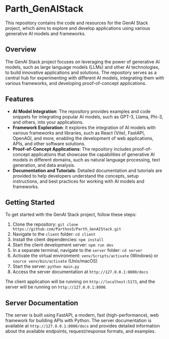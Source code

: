 # Parth_GenAIStack

This repository contains the code and resources for the GenAI Stack project, which aims to explore and develop applications using various generative AI models and frameworks.

## Overview

The GenAI Stack project focuses on leveraging the power of generative AI models, such as large language models (LLMs) and other AI technologies, to build innovative applications and solutions. The repository serves as a central hub for experimenting with different AI models, integrating them with various frameworks, and developing proof-of-concept applications.

## Features

- **AI Model Integration**: The repository provides examples and code snippets for integrating popular AI models, such as GPT-3, Llama, Phi-3, and others, into your applications.
- **Framework Exploration**: It explores the integration of AI models with various frameworks and libraries, such as React (Vite), FastAPI, OpenAGI, and more, enabling the development of web applications, APIs, and other software solutions.
- **Proof-of-Concept Applications**: The repository includes proof-of-concept applications that showcase the capabilities of generative AI models in different domains, such as natural language processing, text generation, and data analysis.
- **Documentation and Tutorials**: Detailed documentation and tutorials are provided to help developers understand the concepts, setup instructions, and best practices for working with AI models and frameworks.

## Getting Started

To get started with the GenAI Stack project, follow these steps:

1. Clone the repository: `git clone https://github.com/Parthos5/Parth_GenAIStack.git`
2. Navigate to the `client` folder: `cd client`
3. Install the client dependencies: `npm install`
4. Start the client development server: `npm run dev`
5. In a separate terminal, navigate to the `server` folder: `cd server`
6. Activate the virtual environment: `venv/Scripts/activate` (Windows) or `source venv/bin/activate` (Unix/macOS)
7. Start the server: `python main.py`
8. Access the server documentation at `http://127.0.0.1:8000/docs`

The client application will be running on `http://localhost:5173`, and the server will be running on `http://127.0.0.1:8000`.

## Server Documentation

The server is built using FastAPI, a modern, fast (high-performance), web framework for building APIs with Python. The server documentation is available at `http://127.0.0.1:8000/docs` and provides detailed information about the available endpoints, request/response formats, and examples.
